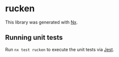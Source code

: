 # rucken

This library was generated with [Nx](https://nx.dev).

## Running unit tests

Run `nx test rucken` to execute the unit tests via [Jest](https://jestjs.io).
